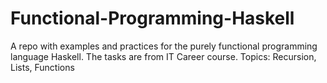 # Functional-Programming-Haskell
A repo with examples and practices for the purely functional programming language Haskell. The tasks are from IT Career course. Topics: Recursion, Lists, Functions
